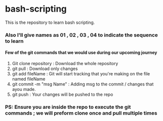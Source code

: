 # bash-scripting

This is the repository to learn bash scripting.

### Also I'll give names as 01 , 02 , 03 , 04 to indicate the sequence to learn

#### Few of the git commands that we would use during our upcoming journey

1) Git clone repository     : Download the whole repository
2) git pull                 : Download only changes
3) git add fileName         : Git will start tracking that you're making   on the file named fileName
4) git commit -m "msg Name" : Adding msg to the commit / changes that ayou made.
5) git push                 : Your changes will be pushed to the repo

### PS: Ensure you are inside the repo to execute the git commands ; we will preform clone once and pull multiple times